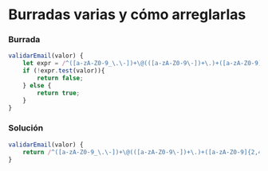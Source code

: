 # Burradas varias y cómo arreglarlas

### Burrada
``` javascript
validarEmail(valor) {
	let expr = /^([a-zA-Z0-9_\.\-])+\@(([a-zA-Z0-9\-])+\.)+([a-zA-Z0-9]{2,4})+$/;
	if (!expr.test(valor)){
		return false;
	} else {
		return true;
	}
}
```
### Solución
``` javascript
validarEmail(valor) {
    return /^([a-zA-Z0-9_\.\-])+\@(([a-zA-Z0-9\-])+\.)+([a-zA-Z0-9]{2,4})+$/.test(valor);
}
``` 